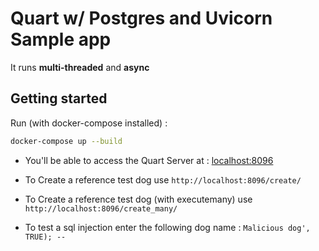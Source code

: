 # Quart w/ Postgres and Uvicorn Sample app
It runs **multi-threaded** and **async**

## Getting started
Run (with docker-compose installed) :
```bash
docker-compose up --build
```

- You'll be able to access the Quart Server at : [localhost:8096](http://localhost:8096)
- To Create a reference test dog use `http://localhost:8096/create/`
- To Create a reference test dog (with executemany) use `http://localhost:8096/create_many/`

- To test a sql injection enter the following dog name : `Malicious dog', TRUE); -- `
